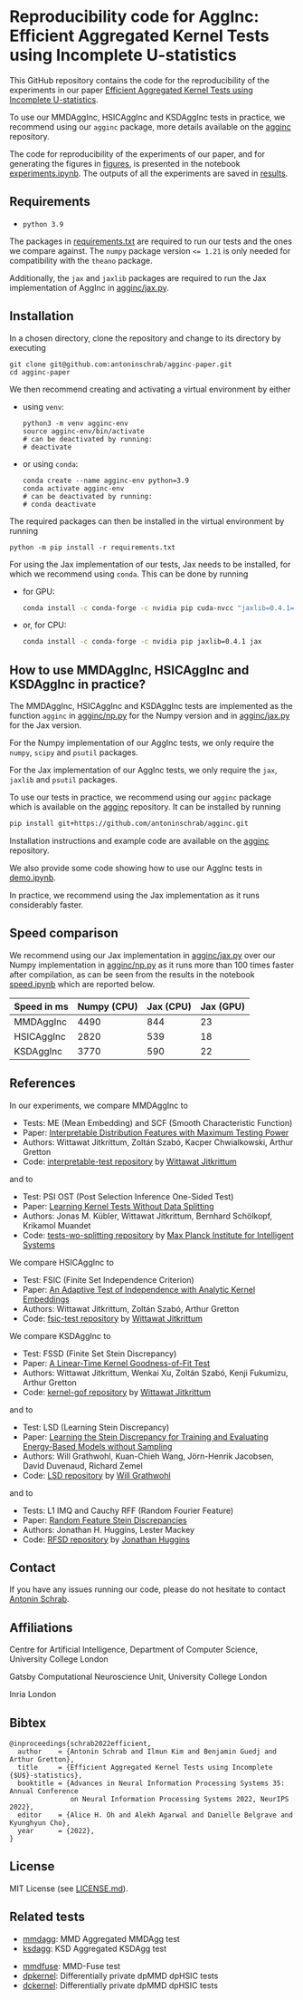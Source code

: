 # Reproducibility code for AggInc: Efficient Aggregated Kernel Tests using Incomplete U-statistics

This GitHub repository contains the code for the reproducibility of the experiments in our paper [Efficient Aggregated Kernel Tests using Incomplete U-statistics](https://arxiv.org/pdf/2206.09194.pdf).

To use our MMDAggInc, HSICAggInc and KSDAggInc tests in practice, we recommend using our `agginc` package, more details available on the [agginc](https://github.com/antoninschrab/agginc) repository.

The code for reproducibility of the experiments of our paper, and for generating the figures in [figures](figures), is presented in the notebook [experiments.ipynb](experiments.ipynb). The outputs of all the experiments are saved in [results](results).

## Requirements
- `python 3.9`

The packages in [requirements.txt](requirements.txt) are required to run our tests and the ones we compare against. 
The `numpy` package version `<= 1.21` is only needed for compatibility with the `theano` package.

Additionally, the `jax` and `jaxlib` packages are required to run the Jax implementation of AggInc in [agginc/jax.py](agginc/jax.py).

## Installation

In a chosen directory, clone the repository and change to its directory by executing 
```
git clone git@github.com:antoninschrab/agginc-paper.git
cd agginc-paper
```
We then recommend creating and activating a virtual environment by either 
- using `venv`:
  ```
  python3 -m venv agginc-env
  source agginc-env/bin/activate
  # can be deactivated by running:
  # deactivate
  ```
- or using `conda`:
  ```
  conda create --name agginc-env python=3.9
  conda activate agginc-env
  # can be deactivated by running:
  # conda deactivate
  ```
The required packages can then be installed in the virtual environment by running
```
python -m pip install -r requirements.txt
```

For using the Jax implementation of our tests, Jax needs to be installed, for which we recommend using `conda`. This can be done by running
- for GPU:
  ```bash
  conda install -c conda-forge -c nvidia pip cuda-nvcc "jaxlib=0.4.1=*cuda*" jax
  ```
- or, for CPU:
  ```bash
  conda install -c conda-forge -c nvidia pip jaxlib=0.4.1 jax
  ```

## How to use MMDAggInc, HSICAggInc and KSDAggInc in practice?

The MMDAggInc, HSICAggInc and KSDAggInc tests are implemented as the function `agginc` in [agginc/np.py](agginc/np.py) for the Numpy version and in [agginc/jax.py](agginc/jax.py) for the Jax version.

For the Numpy implementation of our AggInc tests, we only require the `numpy`, `scipy` and `psutil` packages.

For the Jax implementation of our AggInc tests, we only require the `jax`, `jaxlib` and `psutil` packages.

To use our tests in practice, we recommend using our `agginc` package which is available on the [agginc](https://github.com/antoninschrab/agginc) repository. It can be installed by running
```bash
pip install git+https://github.com/antoninschrab/agginc.git
```
Installation instructions and example code are available on the [agginc](https://github.com/antoninschrab/agginc) repository. 

We also provide some code showing how to use our AggInc tests in [demo.ipynb](demo.ipynb). 

In practice, we recommend using the Jax implementation as it runs considerably faster.

## Speed comparison

We recommend using our Jax implementation in [agginc/jax.py](agginc/jax.py) over our Numpy implementation in [agginc/np.py](agginc/np.py) as it runs more than 100 times faster after compilation, as can be seen from the results in the notebook [speed.ipynb](speed.ipynb) which are reported below.

| Speed in ms | Numpy (CPU) | Jax (CPU) | Jax (GPU) | 
| -- | -- | -- | -- |
| MMDAggInc | 4490 | 844 | 23 | 
| HSICAggInc | 2820 | 539 | 18 |
| KSDAggInc | 3770 | 590 | 22 | 

## References

In our experiments, we compare MMDAggInc to
- Tests: ME (Mean Embedding) and SCF (Smooth Characteristic Function)
- Paper: [Interpretable Distribution Features with Maximum Testing Power](https://proceedings.neurips.cc/paper/2016/file/0a09c8844ba8f0936c20bd791130d6b6-Paper.pdf)
- Authors: Wittawat Jitkrittum, Zoltán Szabó, Kacper Chwialkowski, Arthur Gretton
- Code: [interpretable-test
 repository](https://github.com/wittawatj/interpretable-test) by [Wittawat Jitkrittum](https://github.com/wittawatj)

and to

- Test: PSI OST (Post Selection Inference One-Sided Test)
- Paper: [Learning Kernel Tests Without Data Splitting](https://proceedings.neurips.cc/paper/2020/file/44f683a84163b3523afe57c2e008bc8c-Paper.pdf)
- Authors: Jonas M. Kübler, Wittawat Jitkrittum, Bernhard Schölkopf, Krikamol Muandet
- Code: [tests-wo-splitting repository](https://github.com/MPI-IS/tests-wo-splitting) by [Max Planck Institute for Intelligent Systems](https://github.com/MPI-IS)

We compare HSICAggInc to 
- Test: FSIC (Finite Set Independence Criterion)
- Paper: [An Adaptive Test of Independence with Analytic Kernel Embeddings](http://proceedings.mlr.press/v70/jitkrittum17a/jitkrittum17a.pdf)
- Authors: Wittawat Jitkrittum, Zoltán Szabó, Arthur Gretton
- Code: [fsic-test
 repository](https://github.com/wittawatj/fsic-test) by [Wittawat Jitkrittum](https://github.com/wittawatj)

We compare KSDAggInc to
- Test: FSSD (Finite Set Stein Discrepancy)
- Paper: [A Linear-Time Kernel Goodness-of-Fit Test](https://papers.nips.cc/paper/2017/file/979d472a84804b9f647bc185a877a8b5-Paper.pdf)
- Authors: Wittawat Jitkrittum, Wenkai Xu, Zoltán Szabó, Kenji Fukumizu, Arthur Gretton
- Code: [kernel-gof repository](https://github.com/wittawatj/kernel-gof) by [Wittawat Jitkrittum](https://github.com/wittawatj)

and to

- Test: LSD (Learning Stein Discrepancy)
- Paper: [Learning the Stein Discrepancy
for Training and Evaluating Energy-Based Models without Sampling](http://proceedings.mlr.press/v119/grathwohl20a/grathwohl20a.pdf)
- Authors: Will Grathwohl, Kuan-Chieh Wang, Jörn-Henrik Jacobsen, David Duvenaud, Richard Zemel
- Code: [LSD repository](https://github.com/wgrathwohl/LSD) by [Will Grathwohl](https://github.com/wgrathwohl)

and to

- Tests: L1 IMQ and Cauchy RFF (Random Fourier Feature)
- Paper: [Random Feature Stein Discrepancies](https://proceedings.neurips.cc/paper/2018/file/0f840be9b8db4d3fbd5ba2ce59211f55-Paper.pdf)
- Authors: Jonathan H. Huggins, Lester Mackey
- Code: [RFSD repository](https://bitbucket.org/jhhuggins/random-feature-stein-discrepancies/) by [Jonathan Huggins](https://bitbucket.org/jhhuggins/)

## Contact

If you have any issues running our code, please do not hesitate to contact [Antonin Schrab](https://antoninschrab.github.io).

## Affiliations

Centre for Artificial Intelligence, Department of Computer Science, University College London

Gatsby Computational Neuroscience Unit, University College London

Inria London

## Bibtex

```
@inproceedings{schrab2022efficient,
  author    = {Antonin Schrab and Ilmun Kim and Benjamin Guedj and Arthur Gretton},
  title     = {Efficient Aggregated Kernel Tests using Incomplete {$U$}-statistics},
  booktitle = {Advances in Neural Information Processing Systems 35: Annual Conference
               on Neural Information Processing Systems 2022, NeurIPS 2022},
  editor    = {Alice H. Oh and Alekh Agarwal and Danielle Belgrave and Kyunghyun Cho},
  year      = {2022},
}
```

## License

MIT License (see [LICENSE.md](LICENSE.md)).

## Related tests

- [mmdagg](https://github.com/antoninschrab/mmdagg/): MMD Aggregated MMDAgg test 
- [ksdagg](https://github.com/antoninschrab/ksdagg/): KSD Aggregated KSDAgg test
<!-- - [agginc](https://github.com/antoninschrab/agginc/): Efficient MMDAggInc HSICAggInc KSDAggInc tests -->
- [mmdfuse](https://github.com/antoninschrab/mmdfuse/): MMD-Fuse test
- [dpkernel](https://github.com/antoninschrab/dpkernel/): Differentially private dpMMD dpHSIC tests
- [dckernel](https://github.com/antoninschrab/dpkernel/): Differentially private dpMMD dpHSIC tests
